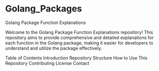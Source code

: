 # Golang_Packages
Golang Package Function Explanations 


Welcome to the Golang Package Function Explanations repository! 
This repository aims to provide comprehensive and detailed explanations for each function in the Golang package, making it easier for developers to understand and utilize the package effectively.

Table of Contents
Introduction
Repository Structure
How to Use This Repository
Contributing
License
Contact
